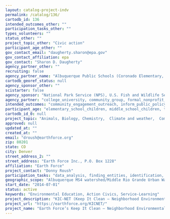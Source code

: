 ```yaml
---
layout: catalog-project-indv
permalink: /catalog/136/
cartodb_id: 136
intended_outcomes_other: ""
participation_tasks_other: ""
types_volunteers: ""
status_other: ""
project_topic_other: "Civic action"
participant_age_other: ""
gov_contact_email: "daugherty.sharon@epa.gov"
gov_contact_affiliation: epa
gov_contact: "Sharon D. Daugherty"
agency_partner_other: ""
recruiting: false
agency_partner_name: "Albuquerque Public Schools (Coronado Elementary, Ernie Pyle Middle School, Emerson Elementary, Montessori of the Rio Grande Charter School, Truman Middle School, South Valley Academy, Mountain View Elementary, Cien Aguas International, Native American Community Academy, Mountain Mahogany Community School); Valle de Oro National Wildlife Refuge; City of Albuquerque (Department of Municipal Development); Friends of the Valle de Oro National Wildlife Refuge; Amigos Bravos; Ciudad Soil and Water Conservation District; Research Service Learning Program, University of New Mexico; New Mexico Museum of Natural History & Science; Bosque Ecosystem Monitoring Program; Los Jardines Institute; EarthEcho International."
cartodb_georef_status: null
agency_sponsor_other: ""
scistarter: false
agency_sponsor: "National Park Service (NPS), U.S. Fish and Wildlife Service, U.S. Environmental Protection Agency (EPA)"
agency_partner: "college_university, community_group, formal_nonprofit_ngo, k12_education, museum, state_local_govermment"
intended_outcomes: "community_engagement_outreach, inform_public_policy, io_education"
participant_age: "elementary_school_children, middle_school_children, targeted_group, teens"
cartodb_id_0: null
project_topic: "Animals, Biology, Chemistry,  Climate and weather,  Computers and technology,  Disaster response,  Ecology and environment,  Education, Geography,  Geology and earth science,  Nature and outdoors, Ocean/water and marine, Science policy"
approved: null
updated_at: ""
created_at: ""
email: "droush@earthforce.org"
zip: 80201
state: CO
city: Denver
street_address_2: ""
street_address: "Earth Force Inc., P.O. Box 1228"
affiliation: "Earth Force"
project_contact: "Donny Roush"
participation_tasks: "data_analysis, finding_entities, identification, learning, measurement,  observation, problem_solving, sample_analysis, site_selection_description, specimen_sample_collection"
geographic_scope: "Albuquerque MS4 watershed/Middle Rio Grande Urban Waters Federal Partnership designated area, New Mexico"
start_date: "2014-07-01"
status: active
keywords: "Environmental Education, Action Civics, Service-Learning"
project_description: "KIC-NET (Keep It Clean – Neighborhood Environmental Trios) engages youth in improving urban waterways. Through partnerships with government agencies, businesses, schools, and local parks, students explore stormwater runoff in their neighborhoods and take action to improve stormwater management.  Students participating in KIC-NET use science, technology, engineering, and math skills to solve real-world environmental challenges. Using monitoring tools and processes, students test local water quality to gather data. They are testing factors like dissolved oxygen, pH and phosphate levels, temperature, and turbidity. They then work with city engineers and STEM professionals to learn what their data indicates, how stormwater management works, and how human activity contributes to runoff. From this investigation, students assess the most pressing environmental issue affecting their community’s resiliency, research that issue, and engineer and execute a sustainable plan."
project_url: "https://earthforce.org/KICNET/"
project_name: "Earth Force’s Keep It Clean – Neighborhood Environmental Trios (KIC-NET)"
---
```

